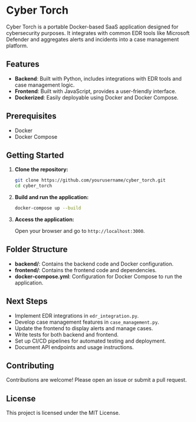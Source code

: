 # Cyber Torch

Cyber Torch is a portable Docker-based SaaS application designed for cybersecurity purposes. It integrates with common EDR tools like Microsoft Defender and aggregates alerts and incidents into a case management platform.

## Features

- **Backend**: Built with Python, includes integrations with EDR tools and case management logic.
- **Frontend**: Built with JavaScript, provides a user-friendly interface.
- **Dockerized**: Easily deployable using Docker and Docker Compose.

## Prerequisites

- Docker
- Docker Compose

## Getting Started

1. **Clone the repository:**

   ```bash
   git clone https://github.com/yourusername/cyber_torch.git
   cd cyber_torch
   ```

2. **Build and run the application:**

   ```bash
   docker-compose up --build
   ```

3. **Access the application:**

   Open your browser and go to `http://localhost:3000`.

## Folder Structure

- **backend/**: Contains the backend code and Docker configuration.
- **frontend/**: Contains the frontend code and dependencies.
- **docker-compose.yml**: Configuration for Docker Compose to run the application.

## Next Steps

- Implement EDR integrations in `edr_integration.py`.
- Develop case management features in `case_management.py`.
- Update the frontend to display alerts and manage cases.
- Write tests for both backend and frontend.
- Set up CI/CD pipelines for automated testing and deployment.
- Document API endpoints and usage instructions.

## Contributing

Contributions are welcome! Please open an issue or submit a pull request.

## License

This project is licensed under the MIT License. 